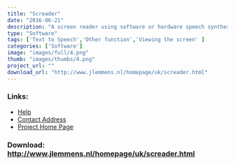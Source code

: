 ```yaml
---
title: "Screader"
date: "2016-06-21"
description: "A screen reader using software or hardware speech synthesizer."
type: "Software"
tags: ['Text to Speech','Other function','Viewing the screen' ]
categories: ['Software']
image: "images/full/4.png"
thumb: "images/thumbs/4.png"
project_url: ""
download_url: "http://www.jlemmens.nl/homepage/uk/screader.html"
---
```



### Links:
- <a href="http://www.oatsoft.org/Software/sreader/help">Help</a>
- <a href="mailto:webmaster@jlemmens.nl">Contact Address</a>
- <a href="http://www.jlemmens.nl/">Project Home Page</a>

### Download: http://www.jlemmens.nl/homepage/uk/screader.html 